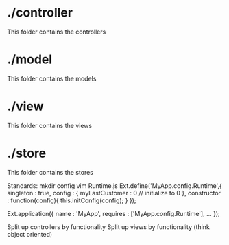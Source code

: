 # ./controller

This folder contains the controllers

# ./model

This folder contains the models

# ./view

This folder contains the views

# ./store

This folder contains the stores


Standards:
mkdir config
vim Runtime.js
Ext.define('MyApp.config.Runtime',{
    singleton : true,
    config : {
        myLastCustomer : 0   // initialize to 0
    },
    constructor : function(config){
        this.initConfig(config);
    }
});

Ext.application({
    name : 'MyApp',
    requires : ['MyApp.config.Runtime'],
   ...
});


Split up controllers by functionality
Split up views by functionality (think object oriented)
